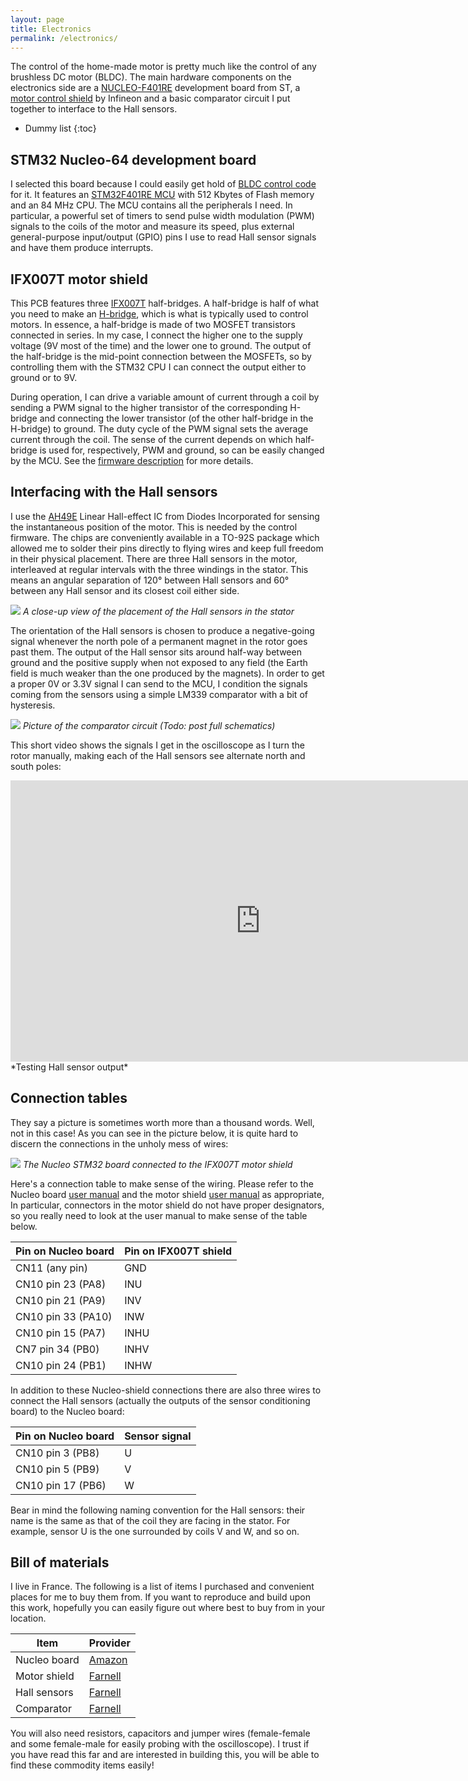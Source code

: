 ```yaml
---
layout: page
title: Electronics
permalink: /electronics/
---
```


The control of the home-made motor is pretty much like the control of any
brushless DC motor (BLDC). The main hardware components on the electronics side
are a [NUCLEO-F401RE](https://www.st.com/en/evaluation-tools/nucleo-f401re.html)
development board from ST, a [motor control
shield](https://www.infineon.com/cms/en/product/evaluation-boards/bldc-shield_ifx007t/)
by Infineon and a basic comparator circuit I put together to interface to the
Hall sensors.

* Dummy list
{:toc}

## STM32 Nucleo-64 development board

I selected this board because I could easily get hold of [BLDC control
code](https://github.com/a-sc/Flywheel/tree/main/firmware) for it. It features
an [STM32F401RE
MCU](https://www.st.com/en/microcontrollers-microprocessors/stm32f401re.html)
with 512 Kbytes of Flash memory and an 84 MHz CPU. The MCU contains all the
peripherals I need. In particular, a powerful set of timers to send pulse width
modulation (PWM) signals to the coils of the motor and measure its speed, plus
external general-purpose input/output (GPIO) pins I use to read Hall sensor
signals and have them produce interrupts.

## IFX007T motor shield

This PCB features three
[IFX007T](https://www.infineon.com/cms/en/product/power/motor-control-ics/brushed-dc-motor-driver-ics/single-half-bridge-ics/ifx007t/)
half-bridges. A half-bridge is half of what you need to make an
[H-bridge](https://en.wikipedia.org/wiki/H-bridge), which is what is typically
used to control motors. In essence, a half-bridge is made of two MOSFET
transistors connected in series. In my case, I connect the higher one to the
supply voltage (9V most of the time) and the lower one to ground. The output of
the half-bridge is the mid-point connection between the MOSFETs, so by
controlling them with the STM32 CPU I can connect the output either to ground or
to 9V.

During operation, I can drive a variable amount of current through a coil by
sending a PWM signal to the higher transistor of the corresponding H-bridge and
connecting the lower transistor (of the other half-bridge in the H-bridge) to
ground. The duty cycle of the PWM signal sets the average current through the
coil. The sense of the current depends on which half-bridge is used for,
respectively, PWM and ground, so can be easily changed by the MCU. See the
[firmware description](firmware.md) for more details.


## Interfacing with the Hall sensors

I use the [AH49E](https://www.diodes.com/part/view/AH49E/) Linear Hall-effect IC
from Diodes Incorporated for sensing the instantaneous position of the motor.
This is needed by the control firmware. The chips are conveniently available in a
TO-92S package which allowed me to solder their pins directly to flying wires and
keep full freedom in their physical placement. There are three Hall sensors in
the motor, interleaved at regular intervals with the three windings in the
stator. This means an angular separation of 120° between Hall sensors and 60°
between any Hall sensor and its closest coil either side.

![](../assets/images/dummy.png)
*A close-up view of the placement of the Hall sensors in the stator*

The orientation of the Hall sensors is chosen to produce a negative-going signal
whenever the north pole of a permanent magnet in the rotor goes past them. The
output of the Hall sensor sits around half-way between ground and the positive
supply when not exposed to any field (the Earth field is much weaker than the
one produced by the magnets). In order to get a proper 0V or 3.3V signal I can
send to the MCU, I condition the signals coming from the sensors using a simple
LM339 comparator with a bit of hysteresis.

![](../assets/images/dummy.png)
*Picture of the comparator circuit (Todo: post full schematics)*

This short video shows the signals I get in the oscilloscope as I turn the rotor
manually, making each of the Hall sensors see alternate north and south poles:

<iframe width="800" height="450" src="https://www.youtube.com/embed/cDphUib5iG4" title="YouTube video player" frameborder="0" allow="accelerometer; autoplay; clipboard-write; encrypted-media; gyroscope; picture-in-picture; web-share" allowfullscreen></iframe>
*Testing Hall sensor output*

## Connection tables

They say a picture is sometimes worth more than a thousand words. Well, not in
this case! As you can see in the picture below, it is quite hard to discern the
connections in the unholy mess of wires:

![](../assets/images/dummy.png)
*The Nucleo STM32 board connected to the IFX007T motor shield*

Here's a connection table to make sense of the wiring. Please refer to the
Nucleo board [user
manual](https://www.st.com/resource/en/user_manual/um1724-stm32-nucleo64-boards-mb1136-stmicroelectronics.pdf)
and the motor shield [user manual](https://www.infineon.com/dgdl/Infineon-Motor_Control_Shield_with_IFX007T_for_Arduino-UserManual-v03_00-EN.pdf?fileId=5546d462694c98b401696d2026783556) as appropriate, In particular, connectors in the
motor shield do not have proper designators, so you really need to look at the
user manual to make sense of the table below.

| Pin on Nucleo board | Pin on IFX007T shield |
| ------------------- | --------------------- |
| CN11 (any pin)      | GND                   |
| CN10 pin 23 (PA8)   | INU                   |
| CN10 pin 21 (PA9)   | INV                   |
| CN10 pin 33 (PA10)  | INW                   | 
| CN10 pin 15 (PA7)   | INHU                  |
| CN7  pin 34 (PB0)   | INHV                  |
| CN10 pin 24 (PB1)   | INHW                  |

In addition to these Nucleo-shield connections there are also three wires to
connect the Hall sensors (actually the outputs of the sensor conditioning board)
to the Nucleo board:

| Pin on Nucleo board | Sensor signal |
| ------------------- | ------------- |
| CN10 pin 3 (PB8)    | U             |
| CN10 pin 5 (PB9)    | V             |
| CN10 pin 17 (PB6)   | W             |

Bear in mind the following naming convention for the Hall sensors: their name is
the same as that of the coil they are facing in the stator. For example, sensor
U is the one surrounded by coils V and W, and so on.

## Bill of materials

I live in France. The following is a list of items I purchased and convenient
places for me to buy them from. If you want to reproduce and build upon this
work, hopefully you can easily figure out where best to buy from in your
location.

| Item         | Provider |
| ------------ | -------- |
| Nucleo board | [Amazon](https://amzn.eu/d/cLdppPl) |
| Motor shield | [Farnell](https://fr.farnell.com/en-FR/infineon/bldcshieldifx007ttobo1/carte-de-d-mo-driver-de-moteur/dp/3051941) |
| Hall sensors | [Farnell](https://fr.farnell.com/en-FR/diodes-inc/ah49ez3-g1/hall-effect-sensor-40-to-85deg/dp/3373778)|
| Comparator   | [Farnell](https://fr.farnell.com/en-FR/texas-instruments/lm339an/ic-comparator-quad-differential/dp/3118450) |

You will also need resistors, capacitors and jumper wires (female-female and
some female-male for easily probing with the oscilloscope). I trust if you have
read this far and are interested in building this, you will be able to find
these commodity items easily!
